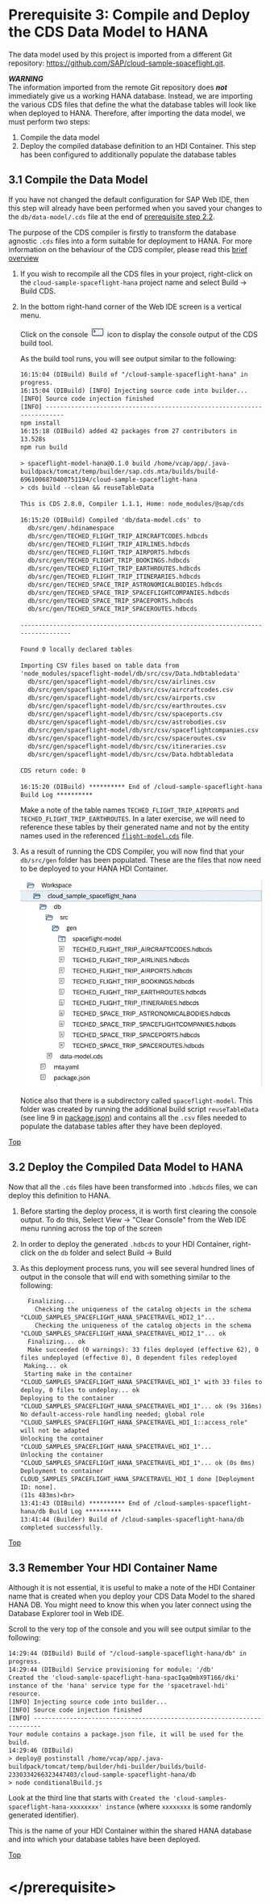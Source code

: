 <a name="top"></a>

# Prerequisite 3: Compile and Deploy the CDS Data Model to HANA

The data model used by this project is imported from a different Git repository: <https://github.com/SAP/cloud-sample-spaceflight.git>.

***WARNING***  
The information imported from the remote Git repository does ***not*** immediately give us a working HANA database.  Instead, we are importing the various CDS files that define the what the database tables will look like when deployed to HANA.  Therefore, after importing the data model, we must perform two steps:

1. Compile the data model
1. Deploy the compiled database definition to an HDI Container.  This step has been configured to additionally populate the database tables



<a name="3.1"></a>

## 3.1 Compile the Data Model

If you have not changed the default configuration for SAP Web IDE, then this step will already have been performed when you saved your changes to the `db/data-model/.cds` file at the end of [prerequisite step 2.2](./ex0.3.md#2.2).

The purpose of the CDS compiler is firstly to transform the database agnostic `.cds` files into a form suitable for deployment to HANA. For more information on the behaviour of the CDS compiler, please read this [brief overview](https://github.com/SAP/cloud-sample-spaceflight/blob/master/docs/cdsCompile.md)


1. If you wish to recompile all the CDS files in your project, right-click on the `cloud-sample-spaceflight-hana` project name and select Build -> Build CDS.
    
1. In the bottom right-hand corner of the Web IDE screen is a vertical menu.  

    Click on the console ![Console](./img/Icon_Console.png) icon to display the console output of the CDS build tool.  

    As the build tool runs, you will see output similar to the following:

    ```
    16:15:04 (DIBuild) Build of "/cloud-sample-spaceflight-hana" in progress.
    16:15:04 (DIBuild) [INFO] Injecting source code into builder...
    [INFO] Source code injection finished
    [INFO] ------------------------------------------------------------------------
    npm install
    16:15:18 (DIBuild) added 42 packages from 27 contributors in 13.528s
    npm run build
    
    > spaceflight-model-hana@0.1.0 build /home/vcap/app/.java-buildpack/tomcat/temp/builder/sap.cds.mta/builds/build-6961006870400751194/cloud-sample-spaceflight-hana
    > cds build --clean && reuseTableData
    
    This is CDS 2.8.0, Compiler 1.1.1, Home: node_modules/@sap/cds
    
    16:15:20 (DIBuild) Compiled 'db/data-model.cds' to
      db/src/gen/.hdinamespace
      db/src/gen/TECHED_FLIGHT_TRIP_AIRCRAFTCODES.hdbcds
      db/src/gen/TECHED_FLIGHT_TRIP_AIRLINES.hdbcds
      db/src/gen/TECHED_FLIGHT_TRIP_AIRPORTS.hdbcds
      db/src/gen/TECHED_FLIGHT_TRIP_BOOKINGS.hdbcds
      db/src/gen/TECHED_FLIGHT_TRIP_EARTHROUTES.hdbcds
      db/src/gen/TECHED_FLIGHT_TRIP_ITINERARIES.hdbcds
      db/src/gen/TECHED_SPACE_TRIP_ASTRONOMICALBODIES.hdbcds
      db/src/gen/TECHED_SPACE_TRIP_SPACEFLIGHTCOMPANIES.hdbcds
      db/src/gen/TECHED_SPACE_TRIP_SPACEPORTS.hdbcds
      db/src/gen/TECHED_SPACE_TRIP_SPACEROUTES.hdbcds
      
    ---------------------------------------------------------------------------------
    
    Found 0 locally declared tables
    
    Importing CSV files based on table data from 'node_modules/spaceflight-model/db/src/csv/Data.hdbtabledata'
      db/src/gen/spaceflight-model/db/src/csv/airlines.csv
      db/src/gen/spaceflight-model/db/src/csv/aircraftcodes.csv
      db/src/gen/spaceflight-model/db/src/csv/airports.csv
      db/src/gen/spaceflight-model/db/src/csv/earthroutes.csv
      db/src/gen/spaceflight-model/db/src/csv/spaceports.csv
      db/src/gen/spaceflight-model/db/src/csv/astrobodies.csv
      db/src/gen/spaceflight-model/db/src/csv/spaceflightcompanies.csv
      db/src/gen/spaceflight-model/db/src/csv/spaceroutes.csv
      db/src/gen/spaceflight-model/db/src/csv/itineraries.csv
      db/src/gen/spaceflight-model/db/src/csv/Data.hdbtabledata
    
    CDS return code: 0
    
    16:15:20 (DIBuild) ********** End of /cloud-sample-spaceflight-hana Build Log **********
    ```

    Make a note of the table names `TECHED_FLIGHT_TRIP_AIRPORTS` and `TECHED_FLIGHT_TRIP_EARTHROUTES`.  In a later exercise, we will need to reference these tables by their generated name and not by the entity names used in the referenced [`flight-model.cds`](https://github.com/SAP/cloud-sample-spaceflight/blob/master/db/flight-model.cds) file.

1. As a result of running the CDS Compiler, you will now find that your `db/src/gen` folder has been populated.  These are the files that now need to be deployed to your HANA HDI Container.

    ![Generated files](./img/Ex0_Gen_Folder.png)

    Notice also that there is a subdirectory called `spaceflight-model`.  This folder was created by running the additional build script `reuseTableData` (see line 9 in [package.json](https://github.com/SAP/cloud-sample-spaceflight-hana/blob/master/package.json)) and contains all the `.csv` files needed to populate the database tables after they have been deployed.

<a href="#top">Top</a>



<a name="3.2"></a>

## 3.2 Deploy the Compiled Data Model to HANA

Now that all the `.cds` files have been transformed into `.hdbcds` files, we can deploy this definition to HANA.

1. Before starting the deploy process, it is worth first clearing the console output.  To do this, Select View -> "Clear Console" from the Web IDE menu running across the top of the screen

1. In order to deploy the generated `.hdbcds` to your HDI Container, right-click on the `db` folder and select Build -> Build

1. As this deployment process runs, you will see several hundred lines of output in the console that will end with something similar to the following:

    ```plain_text
      Finalizing...
        Checking the uniqueness of the catalog objects in the schema "CLOUD_SAMPLES_SPACEFLIGHT_HANA_SPACETRAVEL_HDI2_1"...
        Checking the uniqueness of the catalog objects in the schema "CLOUD_SAMPLES_SPACEFLIGHT_HANA_SPACETRAVEL_HDI2_1"... ok
      Finalizing... ok
      Make succeeded (0 warnings): 33 files deployed (effective 62), 0 files undeployed (effective 0), 0 dependent files redeployed
     Making... ok
     Starting make in the container "CLOUD_SAMPLES_SPACEFLIGHT_HANA_SPACETRAVEL_HDI_1" with 33 files to deploy, 0 files to undeploy... ok
    Deploying to the container "CLOUD_SAMPLES_SPACEFLIGHT_HANA_SPACETRAVEL_HDI_1"... ok (9s 316ms)
    No default-access-role handling needed; global role "CLOUD_SAMPLES_SPACEFLIGHT_HANA_SPACETRAVEL_HDI_1::access_role" will not be adapted
    Unlocking the container "CLOUD_SAMPLES_SPACEFLIGHT_HANA_SPACETRAVEL_HDI_1"...
    Unlocking the container "CLOUD_SAMPLES_SPACEFLIGHT_HANA_SPACETRAVEL_HDI_1"... ok (0s 0ms)
    Deployment to container CLOUD_SAMPLES_SPACEFLIGHT_HANA_SPACETRAVEL_HDI_1 done [Deployment ID: none].
    (11s 483ms)<br>
    13:41:43 (DIBuild) ********** End of /cloud-samples-spaceflight-hana/db Build Log **********
    13:41:44 (Builder) Build of /cloud-samples-spaceflight-hana/db completed successfully.
    ```

<a href="#top">Top</a>



<a name="3.3"></a>

## 3.3 Remember Your HDI Container Name

Although it is not essential, it is useful to make a note of the HDI Container name that is created when you deploy your CDS Data Model to the shared HANA DB.  You might need to know this when you later connect using the Database Explorer tool in Web IDE.

Scroll to the very top of the console and you will see output similar to the following:

```plain_text
14:29:44 (DIBuild) Build of "/cloud-sample-spaceflight-hana/db" in progress.
14:29:44 (DIBuild) Service provisioning for module: '/db'
Created the 'cloud-sample-spaceflight-hana-spacIqaQmbX9T166/dki' instance of the 'hana' service type for the 'spacetravel-hdi' resource.
[INFO] Injecting source code into builder...
[INFO] Source code injection finished
[INFO] ------------------------------------------------------------------------
Your module contains a package.json file, it will be used for the build.
14:29:46 (DIBuild)
> deploy@ postinstall /home/vcap/app/.java-buildpack/tomcat/temp/builder/hdi-builder/builds/build-2330334266323447403/cloud-sample-spaceflight-hana/db
> node conditionalBuild.js
```

Look at the third line that starts with `Created the 'cloud-samples-spaceflight-hana-xxxxxxxx' instance` (where `xxxxxxxx` is some randomly generated identifier).

This is the name of your HDI Container within the shared HANA database and into which your database tables have been deployed.


<a href="#top">Top</a>
   
# \</prerequisite>
